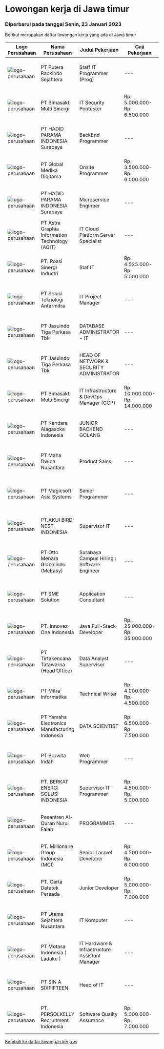 
  # Lowongan kerja di Jawa timur

  ### Diperbarui pada tanggal Senin, 23 Januari 2023

  Berikut merupakan daftar lowongan kerja yang ada di Jawa timur

  |Logo Perusahaan | Nama Perusahaan | Judul Pekerjaan | Gaji Pekerjaan | Lokasi | Deskripsi | Tanggal diunggah | Pranala |
  | -------------- | --------------- | --------------- | --------- | --------- | -------------- | ------- | ----------- |
  |![logo-perusahaan](https://image-service-cdn.seek.com.au/266c01e5136a996e738f91d1d6df3cf7f30f5c3d/ee4dce1061f3f616224767ad58cb2fc751b8d2dc)|PT Putera Rackindo Sejahtera|Staff IT Programmer (Prog)|---|Gresik|Perusahaan kami berdiri sejak tahun 1989 yang bergerak dibidang produsen Furniture terbesar di Indonesia, memberikan kesempatan kepada anda...|Minggu, 22 Januari 2023|https://www.jobstreet.co.id/id/job/staff-it-programmer-prog-4181727?token=0~33da3c6b-6217-4930-ab1d-a7fa8b23fc44&sectionRank=1&jobId=jobstreet-id-job-4181727|
|![logo-perusahaan](https://image-service-cdn.seek.com.au/3c3597528a656ba0a7299263a04fc9ed9cb02b85/ee4dce1061f3f616224767ad58cb2fc751b8d2dc)|PT Bimasakti Multi Sinergi|IT Security Pentester|Rp. 5.000.000-Rp. 6.500.000|Sidoarjo|Job Description : Perform API testing and crosscheck the documentation Perform microservice testing and crosscheck with business logic Carry out...|Sabtu, 21 Januari 2023|https://www.jobstreet.co.id/id/job/it-security-pentester-4179361?token=0~33da3c6b-6217-4930-ab1d-a7fa8b23fc44&sectionRank=2&jobId=jobstreet-id-job-4179361|
|![logo-perusahaan](https://image-service-cdn.seek.com.au/8876bee42b67d56bc656d10c7996484362e70d88/ee4dce1061f3f616224767ad58cb2fc751b8d2dc)|PT HADID PARAMA INDONESIA Surabaya|BackEnd Programmer|---|Sidoarjo|Memiliki portofolio pekerjaan BackEnd/Full Stack Berpengalaman 2 tahun sebagai programmer Mampu menggunakan REST API menguasai bahasa pemrograman PHP...|Minggu, 22 Januari 2023|https://www.jobstreet.co.id/id/job/backend-programmer-4182036?token=0~33da3c6b-6217-4930-ab1d-a7fa8b23fc44&sectionRank=3&jobId=jobstreet-id-job-4182036|
|![logo-perusahaan](https://image-service-cdn.seek.com.au/39c06919f88ea35ae3ab49c926ad528faf2ea88b/ee4dce1061f3f616224767ad58cb2fc751b8d2dc)|PT Global Medika Digitama|Onsite Programmer|Rp. 3.500.000-Rp. 6.000.000|Jepara|Syarat Kualifikasi : Lulusan Sarjana bidang Ilmu Komputer/Teknologi Informasi atau bidang terkait. Pengalaman kerja minimal 1 tahun sebagai Programmer...|Sabtu, 21 Januari 2023|https://www.jobstreet.co.id/id/job/onsite-programmer-4179318?token=0~33da3c6b-6217-4930-ab1d-a7fa8b23fc44&sectionRank=4&jobId=jobstreet-id-job-4179318|
|![logo-perusahaan](https://image-service-cdn.seek.com.au/f6c2cc9dc617c457b1caf30c6a5290f8e684c567/ee4dce1061f3f616224767ad58cb2fc751b8d2dc)|PT HADID PARAMA INDONESIA Surabaya|Microservice Engineer|---|Sidoarjo|Memiliki pengalaman microservice architecture Memiliki portofolio pekerjaan BackEnd/Full Stack Berpengalaman minimal 3 tahun sebagai programmer Mampu...|Minggu, 22 Januari 2023|https://www.jobstreet.co.id/id/job/microservice-engineer-4182057?token=0~33da3c6b-6217-4930-ab1d-a7fa8b23fc44&sectionRank=5&jobId=jobstreet-id-job-4182057|
|![logo-perusahaan](https://image-service-cdn.seek.com.au/d5d24f88bfc047efb4ab9ca95916f2aa61c6dc60/ee4dce1061f3f616224767ad58cb2fc751b8d2dc)|PT Astra Graphia Information Technology (AGIT)|IT Cloud Platform Server Specialist|---|Jawa Timur|- Familiar with IT cloud platform.- Print driver/que Administration on Windows Server Minimal Requirement :1. Have A Bachelor’s degree in information...|Jumat, 20 Januari 2023|https://www.jobstreet.co.id/id/job/it-cloud-platform-server-specialist-4191046?token=0~33da3c6b-6217-4930-ab1d-a7fa8b23fc44&sectionRank=6&jobId=jobstreet-id-job-4191046|
|![logo-perusahaan](https://image-service-cdn.seek.com.au/45fe913f826e870a0c5b144f6b36ce9a37beffa3/ee4dce1061f3f616224767ad58cb2fc751b8d2dc)|PT. Roasi Sinergi Industri|Staf IT|Rp. 4.525.000-Rp. 5.000.000|Surabaya|Tugas &amp; Tanggung Jawab: Merancang dan membuat aplikasi desktop dan web Melakukan pengembangan aplikasi secara internal untuk kebutuhan perusahaan...|Jumat, 20 Januari 2023|https://www.jobstreet.co.id/id/job/staf-it-4190977?token=0~33da3c6b-6217-4930-ab1d-a7fa8b23fc44&sectionRank=7&jobId=jobstreet-id-job-4190977|
|![logo-perusahaan](https://image-service-cdn.seek.com.au/b91a962bccb5a17115539dbfd3234278c7e48e43/ee4dce1061f3f616224767ad58cb2fc751b8d2dc)|PT Solusi Teknologi Antarmitra|IT Project Manager|---|Surabaya|PT. Solusi Teknologi Antarmitra is pleased to announce a job opening for the position of IT Project Manager. We are seeking a skilled and highly...|Jumat, 20 Januari 2023|https://www.jobstreet.co.id/id/job/it-project-manager-4177584?token=0~33da3c6b-6217-4930-ab1d-a7fa8b23fc44&sectionRank=8&jobId=jobstreet-id-job-4177584|
|![logo-perusahaan](https://image-service-cdn.seek.com.au/f9cd043f1011fee386470591649d3e30b502df59/ee4dce1061f3f616224767ad58cb2fc751b8d2dc)|PT Jasuindo Tiga Perkasa Tbk|DATABASE ADMINISTRATOR - IT|---|Sidoarjo|SPESIFIKASI PEKERJAAN : Bertanggung jawab dalam  installasi, setup, konfigurasi dan  manajemen database server dalam scope perusahaan....|Kamis, 19 Januari 2023|https://www.jobstreet.co.id/id/job/database-administrator-it-4189202?token=0~33da3c6b-6217-4930-ab1d-a7fa8b23fc44&sectionRank=9&jobId=jobstreet-id-job-4189202|
|![logo-perusahaan](https://image-service-cdn.seek.com.au/f9cd043f1011fee386470591649d3e30b502df59/ee4dce1061f3f616224767ad58cb2fc751b8d2dc)|PT Jasuindo Tiga Perkasa Tbk|HEAD OF NETWORK & SECURITY ADMINISTRATOR|---|Sidoarjo|Kualifikasi : Pendidikan Minimal S1 Teknik Informatika/ Teknik Elektro Mempunyai pengalaman minimal 3 tahun dibidang yang sama Memiliki sertifikasi...|Jumat, 20 Januari 2023|https://www.jobstreet.co.id/id/job/head-of-network-security-administrator-4191365?token=0~33da3c6b-6217-4930-ab1d-a7fa8b23fc44&sectionRank=10&jobId=jobstreet-id-job-4191365|
|![logo-perusahaan](https://image-service-cdn.seek.com.au/3c3597528a656ba0a7299263a04fc9ed9cb02b85/ee4dce1061f3f616224767ad58cb2fc751b8d2dc)|PT Bimasakti Multi Sinergi|IT Infrastructure & DevOps Manager (GCP)|Rp. 10.000.000-Rp. 14.000.000|Sidoarjo|Job descriptions- Lead &amp; manage objective of tim IT Network &amp; DevOps- Ensure availability of all BMS infrastructure achieve Standard SLA-...|Kamis, 19 Januari 2023|https://www.jobstreet.co.id/id/job/it-infrastructure-devops-manager-gcp-4189152?token=0~33da3c6b-6217-4930-ab1d-a7fa8b23fc44&sectionRank=11&jobId=jobstreet-id-job-4189152|
|![logo-perusahaan](https://image-service-cdn.seek.com.au/49c6b71a23c107c421c8bfd57ea0491b160fff3f/ee4dce1061f3f616224767ad58cb2fc751b8d2dc)|PT Kandara Alagasoka Indonesia|JUNIOR BACKEND GOLANG|---|Malang|Understand restful API using GOLANG Familiar with and able to use API Documentation Familiar and able to create relational DB ( Mango, RDMS, MySQL,...|Sabtu, 21 Januari 2023|https://www.jobstreet.co.id/id/job/junior-backend-golang-4180453?token=0~33da3c6b-6217-4930-ab1d-a7fa8b23fc44&sectionRank=12&jobId=jobstreet-id-job-4180453|
|![logo-perusahaan](https://image-service-cdn.seek.com.au/ecb7467b7e6446f7335eed9d4c840990bf64f0eb/ee4dce1061f3f616224767ad58cb2fc751b8d2dc)|PT Maha Dwipa Nusantara|Product Sales|---|Jakarta Selatan|Deskripsi Pekerjaan : Melakukan penyusunan dan pelaksanaan rencana penjualan produk Melakukan kunjungan dan penjualan produk Melakukan perekapan dan...|Sabtu, 21 Januari 2023|https://www.jobstreet.co.id/id/job/product-sales-4171659?token=0~33da3c6b-6217-4930-ab1d-a7fa8b23fc44&sectionRank=13&jobId=jobstreet-id-job-4171659|
|![logo-perusahaan](https://image-service-cdn.seek.com.au/eab1ce0d3e3a2d7f2eeb2c52c779d30ec6fefd11/ee4dce1061f3f616224767ad58cb2fc751b8d2dc)|PT Magicsoft Asia Systems|Senior Programmer|---|Malang|Senior ProgrammerIn terms of technical expertise, you'll:  Have a knowledge with Golang Have a knowledge with Vuejs and its component framework such...|Sabtu, 21 Januari 2023|https://www.jobstreet.co.id/id/job/senior-programmer-4180018?token=0~33da3c6b-6217-4930-ab1d-a7fa8b23fc44&sectionRank=14&jobId=jobstreet-id-job-4180018|
|![logo-perusahaan](https://image-service-cdn.seek.com.au/12760394e9a7f90aefbcbab5c544c640cfa43460/ee4dce1061f3f616224767ad58cb2fc751b8d2dc)|PT.AKUI BIRD NEST INDONESIA|Supervisor IT|---|Jawa Timur|Usia Minimal 30 Tahun Pendidikan Minimal S1 Teknik Informatika Berpengalaman di Bidangnya Minimal 3 Tahun Memahami Mikrotik Menguasai Pemrograman...|Selasa, 17 Januari 2023|https://www.jobstreet.co.id/id/job/supervisor-it-4186521?token=0~33da3c6b-6217-4930-ab1d-a7fa8b23fc44&sectionRank=15&jobId=jobstreet-id-job-4186521|
|![logo-perusahaan](https://image-service-cdn.seek.com.au/d2fdc8f770780672c481f96da84f09bace4e0084/ee4dce1061f3f616224767ad58cb2fc751b8d2dc)|PT Otto Menara Globalindo (McEasy)|Surabaya Campus Hiring : Software Engineer|---|Surabaya|Join us to connecting transportation and supply chain ecosystem in Indonesia. We are looking for Backend, Front End &amp; QA Engineer.If you are final...|Kamis, 19 Januari 2023|https://www.jobstreet.co.id/id/job/surabaya-campus-hiring-%3A-software-engineer-4190463?token=0~33da3c6b-6217-4930-ab1d-a7fa8b23fc44&sectionRank=16&jobId=jobstreet-id-job-4190463|
|![logo-perusahaan](https://image-service-cdn.seek.com.au/157ab2ba400395a501b645fc3726d4694ded17b3/ee4dce1061f3f616224767ad58cb2fc751b8d2dc)|PT SME Solution|Application Consultant|---|Jakarta Raya|ERP APPLICATION CONSULTANT(CODE: AC-JKT or AC-SBY) • Will be based in Jakarta (JKT) or Surabaya (SBY)• Bachelor Degree from reputable university with...|Kamis, 19 Januari 2023|https://www.jobstreet.co.id/id/job/application-consultant-4176296?token=0~33da3c6b-6217-4930-ab1d-a7fa8b23fc44&sectionRank=17&jobId=jobstreet-id-job-4176296|
|![logo-perusahaan](https://image-service-cdn.seek.com.au/b298687ae02f9798573838624580ad51c34fe2f1/ee4dce1061f3f616224767ad58cb2fc751b8d2dc)|PT. Innovez One Indonesia|Java Full-Stack Developer|Rp. 25.000.000-Rp. 35.000.000|Jakarta Raya|We are looking for a dynamic and talented Java Full-Stack Developer with strong OOAD background to join our global team. You will work in a SCRUM team...|Sabtu, 21 Januari 2023|https://www.jobstreet.co.id/id/job/java-full-stack-developer-4172159?token=0~33da3c6b-6217-4930-ab1d-a7fa8b23fc44&sectionRank=18&jobId=jobstreet-id-job-4172159|
|![logo-perusahaan](https://image-service-cdn.seek.com.au/454b279b09c2c94aad59ede07b497b02ce710fc2/ee4dce1061f3f616224767ad58cb2fc751b8d2dc)|PT Tirtakencana Tatawarna (Head Office)|Data Analyst Supervisor|---|Surabaya|Kualifikasi: Pendidikan minimal S1 bidang Informatika Memiliki pengalaman minimal 2 tahun di dalam bidang analisa data. Memiliki kemampuan di dalam...|Kamis, 19 Januari 2023|https://www.jobstreet.co.id/id/job/data-analyst-supervisor-4189981?token=0~33da3c6b-6217-4930-ab1d-a7fa8b23fc44&sectionRank=19&jobId=jobstreet-id-job-4189981|
|![logo-perusahaan](https://image-service-cdn.seek.com.au/f41a3a3e89984f2dabec38a3b33e4fa0e4b94970/ee4dce1061f3f616224767ad58cb2fc751b8d2dc)|PT Mitra Informatika|Technical Writer|Rp. 4.000.000-Rp. 4.500.000|Surabaya|Responsibilities Write software technical document (documentation and user guide) Communicate with software developer and software tester to find...|Kamis, 19 Januari 2023|https://www.jobstreet.co.id/id/job/technical-writer-4189945?token=0~33da3c6b-6217-4930-ab1d-a7fa8b23fc44&sectionRank=20&jobId=jobstreet-id-job-4189945|
|![logo-perusahaan](https://image-service-cdn.seek.com.au/3e80c013d0ad36f8d56506e29307f4da20fad0be/ee4dce1061f3f616224767ad58cb2fc751b8d2dc)|PT Yamaha Electronics Manufacturing Indonesia|DATA SCIENTIST|Rp. 6.500.000-Rp. 7.500.000|Pasuruan|Responsibilities:  Collaborates with members of design, production, quality and engineering teams to improve electronics manufacturing processes and...|Jumat, 20 Januari 2023|https://www.jobstreet.co.id/id/job/data-scientist-4190692?token=0~33da3c6b-6217-4930-ab1d-a7fa8b23fc44&sectionRank=21&jobId=jobstreet-id-job-4190692|
|![logo-perusahaan](https://image-service-cdn.seek.com.au/8fb52cb83f97a565f08e94560c6afad624216653/ee4dce1061f3f616224767ad58cb2fc751b8d2dc)|PT Borwita Indah|Web Programmer|---|Jakarta Raya|Job Description :(Placement : Jakarta &amp; Sidoarjo)The ideal candidate is a creative problem solver who will work in coordination with...|Kamis, 19 Januari 2023|https://www.jobstreet.co.id/id/job/web-programmer-4167259?token=0~33da3c6b-6217-4930-ab1d-a7fa8b23fc44&sectionRank=22&jobId=jobstreet-id-job-4167259|
|![logo-perusahaan](https://image-service-cdn.seek.com.au/33bdc33ce7b318a47a37f3c83409e99053c4fe24/ee4dce1061f3f616224767ad58cb2fc751b8d2dc)|PT. BERKAT ENERGI SOLUSI INDONESIA|Supervisor IT Programmer|Rp. 4.500.000-Rp. 5.000.000|Pasuruan|Mobile and Web Application Developer Ensure current web application running well Create and design mobile application as company needs Design...|Selasa, 17 Januari 2023|https://www.jobstreet.co.id/id/job/supervisor-it-programmer-4186500?token=0~33da3c6b-6217-4930-ab1d-a7fa8b23fc44&sectionRank=23&jobId=jobstreet-id-job-4186500|
|![logo-perusahaan](https://image-service-cdn.seek.com.au/7a74a3c5c9cc0d979da85a91203b96f2a1aec9b7/ee4dce1061f3f616224767ad58cb2fc751b8d2dc)|Pesantren Al-Quran Nurul Falah|PROGRAMMER|---|Surabaya|KUALIFIKASI Usia Maksimal 27 tahun Lulusan D3/S1 (Sistem Informasi/Teknik Informatika) Siap Bekerja TIM Kreatif Inovatif &amp; Ulet Menguasai...|Rabu, 18 Januari 2023|https://www.jobstreet.co.id/id/job/programmer-4188435?token=0~33da3c6b-6217-4930-ab1d-a7fa8b23fc44&sectionRank=24&jobId=jobstreet-id-job-4188435|
|![logo-perusahaan](https://image-service-cdn.seek.com.au/a57a17010a2e98ea9ae554f2e0505d4c4f059bbb/ee4dce1061f3f616224767ad58cb2fc751b8d2dc)|PT. Millionaire Group Indonesia (MCI)|Senior Laravel Developer|Rp. 4.500.000-Rp. 6.000.000|Surabaya|Kandidat harus memiliki setidaknya Diploma, Gelar Sarjana Setidaknya memiliki 2 tahun pengalaman dalam bidang yang sesuai untuk posisi ini. Lebih...|Jumat, 20 Januari 2023|https://www.jobstreet.co.id/id/job/senior-laravel-developer-4191355?token=0~33da3c6b-6217-4930-ab1d-a7fa8b23fc44&sectionRank=25&jobId=jobstreet-id-job-4191355|
|![logo-perusahaan](https://image-service-cdn.seek.com.au/aa79356642862cf2ee2fc1a9ccb93ba8065240d8/ee4dce1061f3f616224767ad58cb2fc751b8d2dc)|PT. Carta Datatek Persada|Junior Developer|Rp. 5.000.000-Rp. 7.000.000|Jawa Timur|Full Stack DeveloperJob Description: Membuat program berbasis web untuk aplikasi ERP (Inventori, Produksi, dan Akunting) Keahlian Teknis: Bahasa...|Rabu, 18 Januari 2023|https://www.jobstreet.co.id/id/job/junior-developer-4184972?token=0~33da3c6b-6217-4930-ab1d-a7fa8b23fc44&sectionRank=26&jobId=jobstreet-id-job-4184972|
|![logo-perusahaan](https://i.ibb.co/sqvTCh9/112815900-stock-vector-no-image-available-icon-flat-vector.webp)|PT Utama Sejahtera Nusantara|IT Komputer|---|Gresik|Kualifikasi : Usia maksimal 35 Tahun Memahami bahasa pemrogaman Memahami desain grafis web dan memuat web, photoshop atau corel draw Memahami sistem...|Kamis, 19 Januari 2023|https://www.jobstreet.co.id/id/job/it-komputer-4189058?token=0~33da3c6b-6217-4930-ab1d-a7fa8b23fc44&sectionRank=27&jobId=jobstreet-id-job-4189058|
|![logo-perusahaan](https://image-service-cdn.seek.com.au/f21f727914f248ad77fc3d0c0b65830cc74d1b49/ee4dce1061f3f616224767ad58cb2fc751b8d2dc)|PT Motasa Indonesia ( Ladaku )|IT Hardware & Infrastructure Assistant Manager|---|Mojokerto|Kualifikasi : Pendidikan S1 Jurusan Teknik Informatika / Teknik Komputer Pengalaman Minimal 3 pada posisi IT Hardware &amp; Infrastructure Assistant...|Jumat, 13 Januari 2023|https://www.jobstreet.co.id/id/job/it-hardware-infrastructure-assistant-manager-4181218?token=0~33da3c6b-6217-4930-ab1d-a7fa8b23fc44&sectionRank=28&jobId=jobstreet-id-job-4181218|
|![logo-perusahaan](https://image-service-cdn.seek.com.au/f7655195ebe9a66381a9ce342b98ad1075910b07/ee4dce1061f3f616224767ad58cb2fc751b8d2dc)|PT SIN A SIXFIFTEEN|Head of IT|---|Pasuruan|Tanggung Jawab: Merencanakan strategi implementasi atas kebijakan perusahaan Memastikan semua sistem IT dapat berjalan dengan lancar Memonitor...|Senin, 16 Januari 2023|https://www.jobstreet.co.id/id/job/head-of-it-4183450?token=0~33da3c6b-6217-4930-ab1d-a7fa8b23fc44&sectionRank=29&jobId=jobstreet-id-job-4183450|
|![logo-perusahaan](https://image-service-cdn.seek.com.au/a778cc2d537d275f0abc3d64068f14c4c640057e/ee4dce1061f3f616224767ad58cb2fc751b8d2dc)|PT. PERSOLKELLY Recruitment Indonesia|Software Quality Assurance|Rp. 5.000.000-Rp. 7.000.000|Surabaya|Requirement: Education Minimum D3/S1 preferably from informatics engineering/ information system Experience minimum 2 years in IT/ related field...|Rabu, 18 Januari 2023|https://www.jobstreet.co.id/id/job/software-quality-assurance-4187260?token=0~33da3c6b-6217-4930-ab1d-a7fa8b23fc44&sectionRank=30&jobId=jobstreet-id-job-4187260|


  [Kembali ke daftar lowongan kerja 🔙](../README.md#daftar-lowongan-kerja)
  